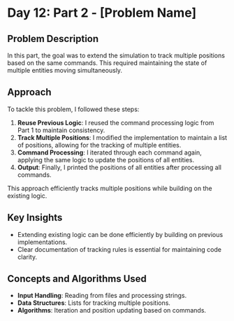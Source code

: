 # Day 12: Part 2 - [Problem Name]

## Problem Description
In this part, the goal was to extend the simulation to track multiple positions based on the same commands. This required maintaining the state of multiple entities moving simultaneously.

## Approach
To tackle this problem, I followed these steps:
1. **Reuse Previous Logic**: I reused the command processing logic from Part 1 to maintain consistency.
2. **Track Multiple Positions**: I modified the implementation to maintain a list of positions, allowing for the tracking of multiple entities.
3. **Command Processing**: I iterated through each command again, applying the same logic to update the positions of all entities.
4. **Output**: Finally, I printed the positions of all entities after processing all commands.

This approach efficiently tracks multiple positions while building on the existing logic.

## Key Insights
- Extending existing logic can be done efficiently by building on previous implementations.
- Clear documentation of tracking rules is essential for maintaining code clarity.

## Concepts and Algorithms Used
- **Input Handling**: Reading from files and processing strings.
- **Data Structures**: Lists for tracking multiple positions.
- **Algorithms**: Iteration and position updating based on commands.